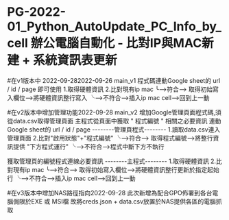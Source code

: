 # PG-2022-01_Python_AutoUpdate_PC_Info_by_cell 辦公電腦自動化 - 比對IP與MAC新建 + 系統資訊表更新
#在v1版本中 2022-09-282022-09-26 
main_v1 程式碼連動Google sheet的 url / id / page 即可使用
1.取得硬體資訊
2.比對現有ip mac 
╰-->符合-->  取得初始寫入欄位-->將硬體資訊整行寫入
╰-->不符合-->插入ip mac cell-->回到上一動

#在v2版本中增加管理功能2022-09-28 
main_v2 增加Google管理頁面程式碼,須從data.csv取得管理頁面 主程式從頁面中獲取 " 程式編號 " 相關之必要資訊  連動Google sheet的 url / id / page
--------管理頁程式--------
1.讀取data.csv連入管理頁面
2.比對"啟用狀態"+"程式編號"
╰-->符合-->  取得程式編號-->將整行資訊提供 "下方程式運行"
╰-->不符合-->程式中斷下方不執行

獲取管理頁的編號程式連線必要資訊
--------主程式--------
1.取得硬體資訊
2.比對現有ip mac 
╰-->符合-->  取得初始寫入欄位-->將硬體資訊整行更新於指定起始行
╰-->不符合-->插入ip mac cell-->回到上一動

#在v3版本中增加NAS路徑指向2022-09-28 
此次新增為配合GPO佈署到各台電腦侷限於EXE 或 MSI檔
故將creds.json + data.csv放置於NAS提供各區的電腦抓取
